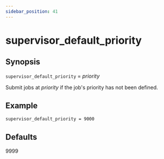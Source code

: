 ```yaml
---
sidebar_position: 41
---
```


# supervisor_default_priority

## Synopsis

`supervisor_default_priority` =  _priority_

Submit jobs at _priority_ if the job's priority has not been defined.

## Example
```
supervisor_default_priority = 9000
```

## Defaults

9999

